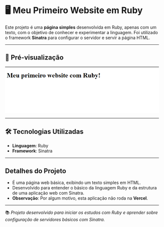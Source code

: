 # 🖥️ Meu Primeiro Website em Ruby

Este projeto é uma **página simples** desenvolvida em Ruby, apenas com um texto, com o objetivo de conhecer e experimentar a linguagem. Foi utilizado o framework **Sinatra** para configurar o servidor e servir a página HTML.

---

## 📸 Pré-visualização

<div align="center">
  <img src="pre-ruby.png" alt="Interface da Página em Ruby">
</div>

---

## 🛠️ Tecnologias Utilizadas

- **Linguagem**: Ruby
- **Framework**: Sinatra

---

## Detalhes do Projeto

- É uma página web básica, exibindo um texto simples em HTML.
- Desenvolvido para entender o básico da linguagem Ruby e da estrutura de uma aplicação web com Sinatra.
- **Observação**: Por algum motivo, esta aplicação não roda na **Vercel**.

---

📚 *Projeto desenvolvido para iniciar os estudos com Ruby e aprender sobre configuração de servidores básicos com Sinatra.*
